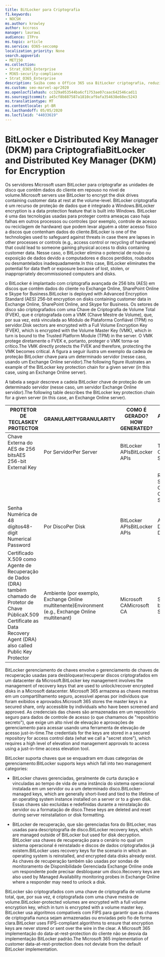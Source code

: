 ```yaml
---
title: BitLocker para Criptografia
f1.keywords:
- NOCSH
ms.author: krowley
author: kccross
manager: laurawi
audience: ITPro
ms.topic: article
ms.service: O365-seccomp
localization_priority: None
search.appverid:
- MET150
ms.collection:
- Strat_O365_Enterprise
- M365-security-compliance
- Strat_O365_Enterprise
description: Saiba como o Office 365 usa BitLocker criptografia, reduzindo o potencial de roubo de dados devido a computadores e discos perdidos ou roubados.
ms.custom: seo-marvel-apr2020
ms.openlocfilehash: cc329a053544ba6cf1753ae07caac642546cad11
ms.sourcegitcommit: a45cf8b887587a1810caf9afa354638e68ec5243
ms.translationtype: MT
ms.contentlocale: pt-BR
ms.lasthandoff: 05/05/2020
ms.locfileid: "44033619"
---
```

# <a name="bitlocker-and-distributed-key-manager-dkm-for-encryption"></a><span data-ttu-id="3e746-103">BitLocker e Distributed Key Manager (DKM) para Criptografia</span><span class="sxs-lookup"><span data-stu-id="3e746-103">BitLocker and Distributed Key Manager (DKM) for Encryption</span></span>

<span data-ttu-id="3e746-104">Os servidores Microsoft usam BitLocker para criptografar as unidades de disco que contêm dados do cliente em repouso no nível de volume.</span><span class="sxs-lookup"><span data-stu-id="3e746-104">Microsoft servers use BitLocker to encrypt the disk drives containing customer data at rest at the volume-level.</span></span> <span data-ttu-id="3e746-105">BitLocker criptografia é um recurso de proteção de dados que é integrado a Windows.</span><span class="sxs-lookup"><span data-stu-id="3e746-105">BitLocker encryption is a data protection feature that is built into Windows.</span></span> <span data-ttu-id="3e746-106">BitLocker é uma das tecnologias usadas para proteger contra ameaças caso haja falhas em outros processos ou controles (por exemplo, controle de acesso ou reciclagem de hardware) que podem levar alguém a obter acesso físico a discos que contenham dados do cliente.</span><span class="sxs-lookup"><span data-stu-id="3e746-106">BitLocker is one of the technologies used to safeguard against threats in case there are lapses in other processes or controls (e.g., access control or recycling of hardware) that could lead to someone gaining physical access to disks containing customer data.</span></span> <span data-ttu-id="3e746-107">Nesse caso, o BitLocker elimina o potencial de roubo ou exposição de dados devido a computadores e discos perdidos, roubados ou desmantelados inadequadamente.</span><span class="sxs-lookup"><span data-stu-id="3e746-107">In this case, BitLocker eliminates the potential for data theft or exposure because of lost, stolen, or inappropriately decommissioned computers and disks.</span></span>

<span data-ttu-id="3e746-108">o BitLocker é implantado com criptografia avançada de 256 bits (AES) em discos que contêm dados do cliente no Exchange Online, SharePoint Online e Skype for Business.</span><span class="sxs-lookup"><span data-stu-id="3e746-108">BitLocker is deployed with Advanced Encryption Standard (AES) 256-bit encryption on disks containing customer data in Exchange Online, SharePoint Online, and Skype for Business.</span></span> <span data-ttu-id="3e746-109">Os setores de disco são criptografados com uma Chave de Criptografia de Volume Total (FVEK), que é criptografada com a VMK (Chave Mestre de Volume), que, por sua vez, está vinculada ao Módulo de Plataforma Confiável (TPM) no servidor.</span><span class="sxs-lookup"><span data-stu-id="3e746-109">Disk sectors are encrypted with a Full Volume Encryption Key (FVEK), which is encrypted with the Volume Master Key (VMK), which in turn is bound to the Trusted Platform Module (TPM) in the server.</span></span> <span data-ttu-id="3e746-110">O VMK protege diretamente o FVEK e, portanto, proteger o VMK torna-se crítico.</span><span class="sxs-lookup"><span data-stu-id="3e746-110">The VMK directly protects the FVEK and therefore, protecting the VMK becomes critical.</span></span> <span data-ttu-id="3e746-111">A figura a seguir ilustra um exemplo da cadeia de proteção BitLocker chave para um determinado servidor (nesse caso, usando um Exchange Online servidor).</span><span class="sxs-lookup"><span data-stu-id="3e746-111">The following figure illustrates an example of the BitLocker key protection chain for a given server (in this case, using an Exchange Online server).</span></span>

<span data-ttu-id="3e746-112">A tabela a seguir descreve a cadeia BitLocker chave de proteção de um determinado servidor (nesse caso, um servidor Exchange Online servidor).</span><span class="sxs-lookup"><span data-stu-id="3e746-112">The following table describes the BitLocker key protection chain for a given server (in this case, an Exchange Online server).</span></span>

| <span data-ttu-id="3e746-113">PROTETOR DE TECLAS</span><span class="sxs-lookup"><span data-stu-id="3e746-113">KEY PROTECTOR</span></span> | <span data-ttu-id="3e746-114">GRANULARITY</span><span class="sxs-lookup"><span data-stu-id="3e746-114">GRANULARITY</span></span> | <span data-ttu-id="3e746-115">COMO É GERADO?</span><span class="sxs-lookup"><span data-stu-id="3e746-115">HOW GENERATED?</span></span> | <span data-ttu-id="3e746-116">ONDE ELE É ARMAZENADO?</span><span class="sxs-lookup"><span data-stu-id="3e746-116">WHERE IS IT STORED?</span></span> | <span data-ttu-id="3e746-117">PROTECTION</span><span class="sxs-lookup"><span data-stu-id="3e746-117">PROTECTION</span></span> |
|--------------------------------------------------------------------------------|-------------------------------------------------|----------------|-------------------------|--------------------------------------------------------------------------------------------------|
| <span data-ttu-id="3e746-118">Chave Externa do AES de 256 bits</span><span class="sxs-lookup"><span data-stu-id="3e746-118">AES 256-bit External Key</span></span> | <span data-ttu-id="3e746-119">Por Servidor</span><span class="sxs-lookup"><span data-stu-id="3e746-119">Per Server</span></span> | <span data-ttu-id="3e746-120">BitLocker APIs</span><span class="sxs-lookup"><span data-stu-id="3e746-120">BitLocker APIs</span></span> | <span data-ttu-id="3e746-121">TPM ou Segredo Cofre</span><span class="sxs-lookup"><span data-stu-id="3e746-121">TPM or Secret Safe</span></span> | <span data-ttu-id="3e746-122">Lockbox / Access Control</span><span class="sxs-lookup"><span data-stu-id="3e746-122">Lockbox / Access Control</span></span> |
|  |  |  | <span data-ttu-id="3e746-123">Registro do Servidor de Caixa de Correio</span><span class="sxs-lookup"><span data-stu-id="3e746-123">Mailbox Server Registry</span></span> | <span data-ttu-id="3e746-124">TPM criptografado</span><span class="sxs-lookup"><span data-stu-id="3e746-124">TPM encrypted</span></span> |
| <span data-ttu-id="3e746-125">Senha Numérica de 48 dígitos</span><span class="sxs-lookup"><span data-stu-id="3e746-125">48-digit Numerical Password</span></span> | <span data-ttu-id="3e746-126">Por Disco</span><span class="sxs-lookup"><span data-stu-id="3e746-126">Per Disk</span></span> | <span data-ttu-id="3e746-127">BitLocker APIs</span><span class="sxs-lookup"><span data-stu-id="3e746-127">BitLocker APIs</span></span> | <span data-ttu-id="3e746-128">Active Directory</span><span class="sxs-lookup"><span data-stu-id="3e746-128">Active Directory</span></span> | <span data-ttu-id="3e746-129">Lockbox / Access Control</span><span class="sxs-lookup"><span data-stu-id="3e746-129">Lockbox / Access Control</span></span> |
| <span data-ttu-id="3e746-130">Certificado X.509 como Agente de Recuperação de Dados (DRA) também chamado de Protetor de Chave Pública</span><span class="sxs-lookup"><span data-stu-id="3e746-130">X.509 Certificate as Data Recovery Agent (DRA) also called Public Key Protector</span></span> | <span data-ttu-id="3e746-131">Ambiente (por exemplo, Exchange Online multitenente)</span><span class="sxs-lookup"><span data-stu-id="3e746-131">Environment (e.g., Exchange Online multitenant)</span></span> | <span data-ttu-id="3e746-132">Microsoft CA</span><span class="sxs-lookup"><span data-stu-id="3e746-132">Microsoft CA</span></span> | <span data-ttu-id="3e746-133">Sistema de com build</span><span class="sxs-lookup"><span data-stu-id="3e746-133">Build System</span></span> | <span data-ttu-id="3e746-134">Nenhum usuário tem a senha completa da chave privada.</span><span class="sxs-lookup"><span data-stu-id="3e746-134">No one user has the full password to the private key.</span></span> <span data-ttu-id="3e746-135">A senha está sob proteção física.</span><span class="sxs-lookup"><span data-stu-id="3e746-135">The password is under physical protection.</span></span> |


<span data-ttu-id="3e746-136">BitLocker gerenciamento de chaves envolve o gerenciamento de chaves de recuperação usadas para desbloquear/recuperar discos criptografados em um datacenter da Microsoft.</span><span class="sxs-lookup"><span data-stu-id="3e746-136">BitLocker key management involves the management of recovery keys that are used to unlock/recover encrypted disks in a Microsoft datacenter.</span></span> <span data-ttu-id="3e746-137">Microsoft 365 armazena as chaves mestras em um compartilhamento seguro, acessível apenas por indivíduos que foram exibidos e aprovados.</span><span class="sxs-lookup"><span data-stu-id="3e746-137">Microsoft 365 stores the master keys in a secured share, only accessible by individuals who have been screened and approved.</span></span> <span data-ttu-id="3e746-138">As credenciais das chaves são armazenadas em um repositório seguro para dados de controle de acesso (o que chamamos de "repositório secreto"), que exige um alto nível de elevação e aprovações de gerenciamento para acessar usando uma ferramenta de elevação de acesso just-in-time.</span><span class="sxs-lookup"><span data-stu-id="3e746-138">The credentials for the keys are stored in a secured repository for access control data (what we call a "secret store"), which requires a high level of elevation and management approvals to access using a just-in-time access elevation tool.</span></span>

<span data-ttu-id="3e746-139">BitLocker suporta chaves que se enquadram em duas categorias de gerenciamento:</span><span class="sxs-lookup"><span data-stu-id="3e746-139">BitLocker supports keys which fall into two management categories:</span></span>

- <span data-ttu-id="3e746-140">BitLocker chaves gerenciadas, geralmente de curta duração e vinculadas ao tempo de vida de uma instância do sistema operacional instalada em um servidor ou a um determinado disco.</span><span class="sxs-lookup"><span data-stu-id="3e746-140">BitLocker-managed keys, which are generally short-lived and tied to the lifetime of an operating system instance installed on a server or to a given disk.</span></span> <span data-ttu-id="3e746-141">Essas chaves são excluídas e redefinidas durante a reinstalação do servidor ou a formatação de disco.</span><span class="sxs-lookup"><span data-stu-id="3e746-141">These keys are deleted and reset during server reinstallation or disk formatting.</span></span>

- <span data-ttu-id="3e746-142">BitLocker de recuperação, que são gerenciadas fora do BitLocker, mas usadas para descriptografia de disco.</span><span class="sxs-lookup"><span data-stu-id="3e746-142">BitLocker recovery keys, which are managed outside of BitLocker but used for disk decryption.</span></span> <span data-ttu-id="3e746-143">BitLocker usa chaves de recuperação para o cenário no qual um sistema operacional é reinstalado e discos de dados criptografados já existem.</span><span class="sxs-lookup"><span data-stu-id="3e746-143">BitLocker uses recovery keys for the scenario in which an operating system is reinstalled, and encrypted data disks already exist.</span></span> <span data-ttu-id="3e746-144">As chaves de recuperação também são usadas por sondas de monitoramento de Disponibilidade Gerenciada Exchange Online onde um respondente pode precisar desbloquear um disco.</span><span class="sxs-lookup"><span data-stu-id="3e746-144">Recovery keys are also used by Managed Availability monitoring probes in Exchange Online where a responder may need to unlock a disk.</span></span>

<span data-ttu-id="3e746-145">BitLocker são criptografados com uma chave de criptografia de volume total, que, por sua vez, é criptografada com uma chave mestra de volume.</span><span class="sxs-lookup"><span data-stu-id="3e746-145">BitLocker-protected volumes are encrypted with a full volume encryption key, which in turn is encrypted with a volume master key.</span></span> <span data-ttu-id="3e746-146">BitLocker usa algoritmos compatíveis com FIPS para garantir que as chaves de criptografia nunca sejam armazenadas ou enviadas pelo fio de forma clara.</span><span class="sxs-lookup"><span data-stu-id="3e746-146">BitLocker uses FIPS-compliant algorithms to ensure that encryption keys are never stored or sent over the wire in the clear.</span></span> <span data-ttu-id="3e746-147">A Microsoft 365 implementação do data-at-rest-protection do cliente não se desvia da implementação BitLocker padrão.</span><span class="sxs-lookup"><span data-stu-id="3e746-147">The Microsoft 365 implementation of customer data-at-rest-protection does not deviate from the default BitLocker implementation.</span></span>
